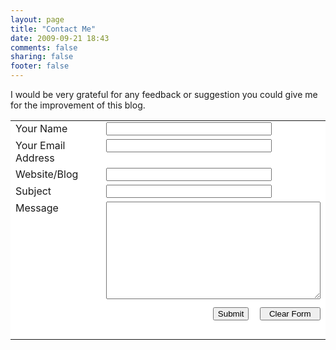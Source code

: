 ```yaml
---
layout: page
title: "Contact Me"
date: 2009-09-21 18:43
comments: false
sharing: false
footer: false
---
```

I would be very grateful for any feedback or suggestion you could give me for the improvement of this blog.

<form method="post" action="http://www.emailmeform.com/fid.php?formid=622173" enctype="multipart/form-data" accept-charset="UTF-8">
  <table cellpadding="2" cellspacing="0" border="0" bgcolor="#FFFFFF">
  <tbody>
  <tr valign="top"> <td>Your Name</td> <td><input type="text" name="FieldData0" size="30"> </td></tr>
  <tr valign="top"> <td>Your Email Address </td> <td><input type="text" name="FieldData1" size="30"> </td></tr>
  <tr valign="top"> <td>Website/Blog </td> <td><input type="text" name="FieldData2" size="30"> </td></tr>
  <tr valign="top"> <td>Subject </td> <td><input type="text" name="FieldData3" size="30"> </td></tr>
  <tr valign="top"> <td>Message </td> <td><textarea name="FieldData4" cols="40" rows="10"></textarea><br> </td></tr>
  <tr> <td colspan="2"></td></tr><tr> <td> </td> <td align="right"><input type="text" name="hida2" value="" maxlength="100" size="3" style="display : none;"><input type="submit" class="btn" value="Submit" name="Submit">&nbsp; &nbsp; <input type="reset" class="btn" value="  Clear Form  " name="Clear"></td></tr>
  <tr><td colspan="2" align="center"><br></td></tr>
</tbody>
</table>
</form>
